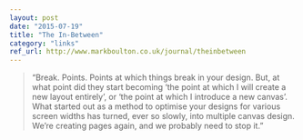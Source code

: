 ```yaml
---
layout: post
date: "2015-07-19"
title: "The In-Between"
category: "links"
ref_url: http://www.markboulton.co.uk/journal/theinbetween
---
```


> “Break. Points. Points at which things break in your design. But, at what point did they start becoming ‘the point at which I will create a new layout entirely’, or ‘the point at which I introduce a new canvas’. What started out as a method to optimise your designs for various screen widths has turned, ever so slowly, into multiple canvas design. We’re creating pages again, and we probably need to stop it.”
